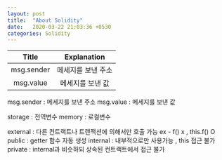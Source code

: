 ```yaml
---
layout: post
title:  "About Solidity"
date:   2020-03-22 21:03:36 +0530
categories: Solidity 
---
```


|Title|Explanation|
|:---:|:---:|
|msg.sender|메세지를 보낸 주소|
|msg.value|메세지를 보낸 값|


msg.sender : 메세지를 보낸 주소
msg.value : 메세지를 보낸 값

storage : 전역변수
memory : 로컬변수

external : 다른 컨트랙트나 트랜잭션에 의해서만 호출 가능 ex - f() x , this.f() O
public : getter 함수 자동 생성 
internal : 내부적으로만 사용가능 , this 접근 불가
private : internal과 비슷하되 상속된 컨트랙트에서 접근 불가
